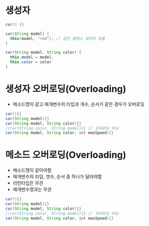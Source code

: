 # 생성자
```java
car() {}

car(String model) {
  this(model, "red"); // 같은 클래스 생성자 호출
}

car(String model, String color) {
  this.model = model,
  this.color = color
}
```

# 생성자 오버로딩(Overloading)
- 메소드명이 같고 매개변수의 타입과 개수, 순서가 같은 경우가 오버로딩
```java
car(){}
car(String model){}
car(String model, String color){}
//car(String color, String model){} // 오버로딩 아님
car(String model, String color, int maxSpeed){}
```

# 메소드 오버로딩(Overloading)
- 메소드명이 같아야함
- 매개변수의 타입, 갯수, 순서 중 하나가 달라야함 
- 리턴타입은 무관
- 매개변수명과는 무관
```java
car(){}
car(String model){}
car(String model, String color){}
//car(String color, String model){} // 오버로딩 아님
car(String model, String color, int maxSpeed){}
```
